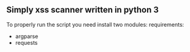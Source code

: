 <h2>Simply xss scanner written in python 3</h2>

To properly run the script you need install two modules:
requirements:
 - argparse
 - requests
